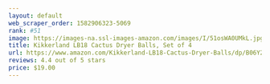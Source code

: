 ```yaml
---
layout: default 
﻿web_scraper_order: 1582906323-5069
rank: #51
image: https://images-na.ssl-images-amazon.com/images/I/51osWA0UMkL.jpg
title: Kikkerland LB18 Cactus Dryer Balls, Set of 4
url: https://www.amazon.com/Kikkerland-LB18-Cactus-Dryer-Balls/dp/B06Y2H3J6D/ref=zg_mw_appliances_51?_encoding=UTF8&psc=1&refRID=S62GX33RNB85DCMRPD2E
reviews: 4.4 out of 5 stars
price: $19.00 
---
```

